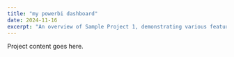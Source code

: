 ```yaml
---
title: "my powerbi dashboard"
date: 2024-11-16
excerpt: "An overview of Sample Project 1, demonstrating various features and functionalities."
---
```

Project content goes here.